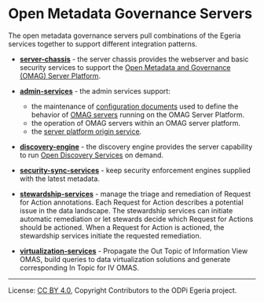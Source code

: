 <!-- SPDX-License-Identifier: CC-BY-4.0 -->
<!-- Copyright Contributors to the ODPi Egeria project. -->

# Open Metadata Governance Servers

The open metadata governance servers pull combinations of the Egeria services together to
support different integration patterns.

* **[server-chassis](server-chassis)** - the server chassis provides the webserver and basic security services
to support the [Open Metadata and Governance (OMAG) Server Platform](admin-services/docs/concepts/omag-server-platform.md).

* **[admin-services](admin-services)** - the admin services support:
  * the maintenance of [configuration documents](admin-services/docs/concepts/configuration-document.md) used to
  define the behavior of [OMAG servers](admin-services/docs/concepts/omag-server.md) running on the OMAG Server Platform.
  * the operation of OMAG servers within an OMAG server platform.
  * the [server platform origin service](admin-services/docs/concepts/server-platform-origin-service.md).

* **[discovery-engine](discovery-engine-services)** - the discovery engine provides the server
capability to run [Open Discovery Services](../frameworks/open-discovery-framework/docs/discovery-service.md)
on demand.

* **[security-sync-services](security-sync-services)** - keep security enforcement engines supplied with the
latest metadata.

* **[stewardship-services](stewardship-services)** - manage the triage and remediation of Request for
Action annotations.  Each Request for Action describes a potential issue in the data
landscape.  The stewardship services can initiate automatic remediation or
let stewards decide which Request for Actions should be actioned.
When a Request for Action is actioned, the stewardship services initiate the
requested remediation.

* **[virtualization-services](virtualization-services)** - Propagate the Out Topic of Information View OMAS, build queries to data virtualization solutions and generate corresponding In Topic for IV OMAS.


----
License: [CC BY 4.0](https://creativecommons.org/licenses/by/4.0/),
Copyright Contributors to the ODPi Egeria project.